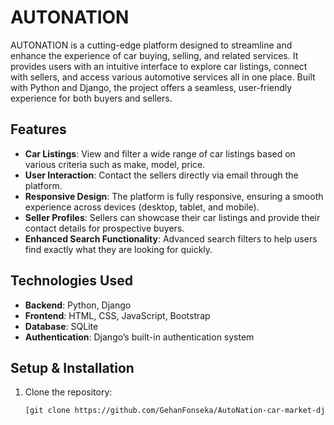 # AUTONATION

AUTONATION is a cutting-edge platform designed to streamline and enhance the experience of car buying, selling, and related services. It provides users with an intuitive interface to explore car listings, connect with sellers, and access various automotive services all in one place. Built with Python and Django, the project offers a seamless, user-friendly experience for both buyers and sellers.

## Features

- **Car Listings**: View and filter a wide range of car listings based on various criteria such as make, model, price.
- **User Interaction**: Contact the sellers directly via email through the platform.
- **Responsive Design**: The platform is fully responsive, ensuring a smooth experience across devices (desktop, tablet, and mobile).
- **Seller Profiles**: Sellers can showcase their car listings and provide their contact details for prospective buyers.
- **Enhanced Search Functionality**: Advanced search filters to help users find exactly what they are looking for quickly.

## Technologies Used

- **Backend**: Python, Django
- **Frontend**: HTML, CSS, JavaScript, Bootstrap
- **Database**: SQLite
- **Authentication**: Django’s built-in authentication system

## Setup & Installation

1. Clone the repository:
   ```bash
   [git clone https://github.com/GehanFonseka/AutoNation-car-market-django.git]
